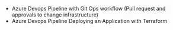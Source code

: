 

- Azure Devops Pipeline with Git Ops workflow (Pull request and approvals to change infrastructure)
- Azure Devops Pipeline Deploying an Application with Terraform